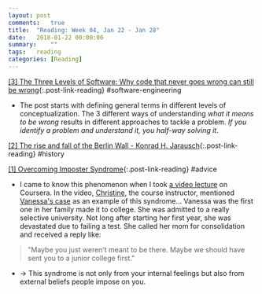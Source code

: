 ```yaml
---
layout: post
comments:	true
title:  "Reading: Week 04, Jan 22 - Jan 28"
date:   2018-01-22 00:00:00
summary:    ""
tags:   reading
categories:	[Reading]
---
```


[[3] The Three Levels of Software: Why code that never goes wrong can still be wrong](http://www.pathsensitive.com/2018/01/the-three-levels-of-software-why-code.html){:.post-link-reading} <rate4/> <content-meta>#software-engineering</content-meta>
- The post starts with defining general terms in different levels of conceptualization. The 3 different ways of understanding *what it means to be wrong* results in different approaches to tackle a problem. *If you identify a problem and understand it, you half-way solving it*.

[[2] The rise and fall of the Berlin Wall - Konrad H. Jarausch](https://www.youtube.com/watch?v=A9fQPzZ1-hg){:.post-link-reading} <rate3/> <content-meta>#history</content-meta>

[[1] Overcoming Imposter Syndrome](https://www.techinasia.com/overcoming-impostor-syndrome){:.post-link-reading} <rate3/> <content-meta>#advice</content-meta>
- I came to know this phenomenon when I took [a video lecture](https://www.coursera.org/learn/cs-tech-interview/lecture/zTZEg/imposter-syndrome-and-stereotype-threat) on Coursera. In the video, [Christine](https://sites.google.com/a/eng.ucsd.edu/alvarado/), the course instructor, mentioned [Vanessa's case](https://www.nytimes.com/2014/05/18/magazine/who-gets-to-graduate.html) as an example of this syndrome... Vanessa was the first one in her family made it to college. She was admitted to a really selective university. Not long after starting her first year, she was devastated due to failing a test. She called her mom for consolidation and received a reply like: 
> "Maybe you just weren’t meant to be there. Maybe we should have sent you to a junior college first."
- → This syndrome is not only from your internal feelings but also from external beliefs people impose on you.
